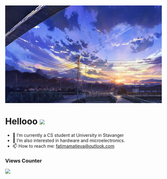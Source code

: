 ![Header](https://github.com/fatimamatieva/fatimamatieva/blob/main/wp7092071-landscape-cool-anime-wallpapers.jpg)


# Hellooo <img src="https://raw.githubusercontent.com/MartinHeinz/MartinHeinz/master/wave.gif" width="30px">

- 🔭 I’m currently a CS student at University in Stavanger
- 🌱 I’m also interested in hardware and microelectronics.
- 📫 How to reach me: fatimamatieva@outlook.com
### Views Counter
![](https://komarev.com/ghpvc/?username=fatimamatieva&color=6200F9)

<!-- ### Socials 
<p align="left">
<a href="https://www.linkedin.com/in/fatima-matieva-72733b174/" target="blank"><img align="center" src="https://cdn.jsdelivr.net/npm/simple-icons@3.0.1/icons/linkedin.svg" alt="" height="30" width="40" /></a>
<a href="https://www.instagram.com/fatimamatieva/" target="blank"><img align="center" src="https://cdn.jsdelivr.net/npm/simple-icons@3.0.1/icons/instagram.svg" alt="" height="30" width="40" /></a> -->
<!-- <a href="your link" target="blank"><img align="center" src="https://cdn.jsdelivr.net/npm/simple-icons@3.0.1/icons/youtube.svg" alt="" height="30" width="40" /></a> -->
</p>

<!-- ### streak 
[![GitHub Streak](https://github-readme-streak-stats.herokuapp.com/?user=fatimamatieva)](https://git.io/streak-stats) -->

<!-- ### stats
[![Anurag's GitHub stats](https://github-readme-stats.vercel.app/api?username=fatimamatieva)](https://github.com/anuraghazra/github-readme-stats) -->
